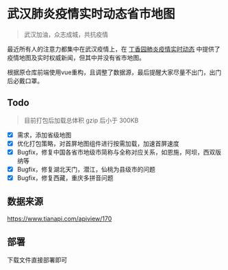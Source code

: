 # 武汉肺炎疫情实时动态省市地图

> 武汉加油，众志成城，共抗疫情

最近所有人的注意力都集中在武汉疫情上，在 [丁香园肺炎疫情实时动态](https://3g.dxy.cn/newh5/view/pneumonia?from=timeline) 中提供了疫情地图及实时权威新闻，但其中并没有省市地图。

根据原仓库前端使用vue重构，且调整了数据源，最后提醒大家尽量不出门，出门后必戴口罩。

## Todo

> 目前打包后加载总体积 gzip 后小于 300KB

+ [x] 需求，添加省级地图
+ [x] 优化打包策略，对首屏地图组件进行按需加载，加速首屏速度
+ [x] Bugfix，修复中国各省市地级市简称与全称对应关系，如恩施，阿坝，西双版纳等
+ [x] Bugfix，修复湖北天门，潜江，仙桃为县级市的问题
+ [x] Bugfix，修复西藏，重庆多拼音问题

## 数据来源

https://www.tianapi.com/apiview/170

## 部署

下载文件直接部署即可
